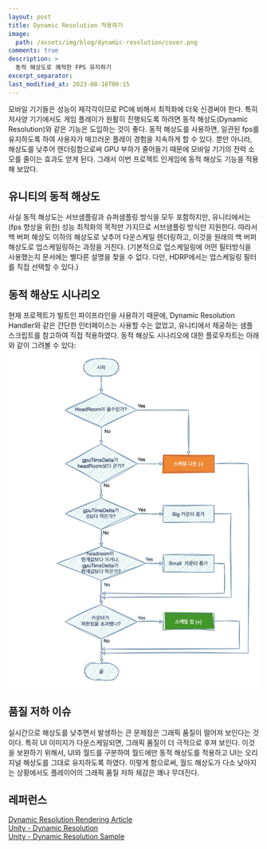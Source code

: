 ```yaml
---
layout: post
title: Dynamic Resolution 적용하기
image: 
  path: /assets/img/blog/dynamic-resolution/cover.png
comments: true  
description: >
  동적 해상도로 쾌적한 FPS 유지하기
excerpt_separator:
last_modified_at: 2023-08-16T00:15
---
```


모바일 기기들은 성능이 제각각이므로 PC에 비해서 최적화에 더욱 신경써야 한다. 특히 저사양 기기에서도 게임 플레이가 원활히 진행되도록 하려면 동적 해상도(Dynamic Resolution)와 같은 기능은 도입하는 것이 좋다. 동적 해상도를 사용하면, 일관된 fps를 유지하도록 하여 사용자가 매끄러운 플레이 경험을 지속하게 할 수 있다. 뿐만 아니라, 해상도를 낮추어 렌더링함으로써 GPU 부하가 줄어들기 때문에 모바일 기기의 전력 소모를 줄이는 효과도 얻게 된다.
그래서 이번 프로젝트 인게임에 동적 해상도 기능을 적용해 보았다.

## 유니티의 동적 해상도

사실 동적 해상도는 서브샘플링과 슈퍼샘플링 방식을 모두 포함하지만, 유니티에서는 (fps 향상을 위한) 성능 최적화의 목적만 가지므로 서브샘플링 방식만 지원한다. 따라서 백 버퍼 해상도 이하의 해상도로 낮추어 다운스케일 렌더링하고, 이것을 원래의 백 버퍼 해상도로 업스케일링하는 과정을 거친다. (기본적으로 업스케일링에 어떤 필터방식을 사용했는지 문서에는 별다른 설명을 찾을 수 없다. 다만, HDRP에서는 업스케일링 필터를 직접 선택할 수 있다.)

## 동적 해상도 시나리오

현재 프로젝트가 빌트인 파이프라인을 사용하기 때문에, Dynamic Resolution Handler와 같은 간단한 인터페이스는 사용할 수는 없었고, 유니티에서 제공하는 샘플 스크립트를 참고하여 직접 적용하였다. 동적 해상도 시나리오에 대한 플로우차트는 아래와 같이 그려볼 수 있다:
![Untitled](/assets/img/blog/dynamic-resolution/dr-flowchart.png)

## 품질 저하 이슈

실시간으로 해상도를 낮추면서 발생하는 큰 문제점은 그래픽 품질이 떨어져 보인다는 것이다. 특히 UI 이미지가 다운스케일되면, 그래픽 품질이 더 극적으로 후져 보인다. 이것을 보완하기 위해서, UI와 월드를 구분하여 월드에만 동적 해상도를 적용하고 UI는 오리지널 해상도를 그대로 유지하도록 하였다. 이렇게 함으로써, 월드 해상도가 다소 낮아지는 상황에서도 플레이어의 그래픽 품질 저하 체감은 꽤나 무뎌진다.

## 레퍼런스
[Dynamic Resolution Rendering Article](https://www.intel.com/content/www/us/en/developer/articles/technical/dynamic-resolution-rendering-article.html)  
[Unity - Dynamic Resolution](https://docs.unity3d.com/Packages/com.unity.render-pipelines.high-definition@16.0/manual/Dynamic-Resolution.html)   
[Unity - Dynamic Resolution Sample](https://github.com/Unity-Technologies/DynamicResolutionSample)